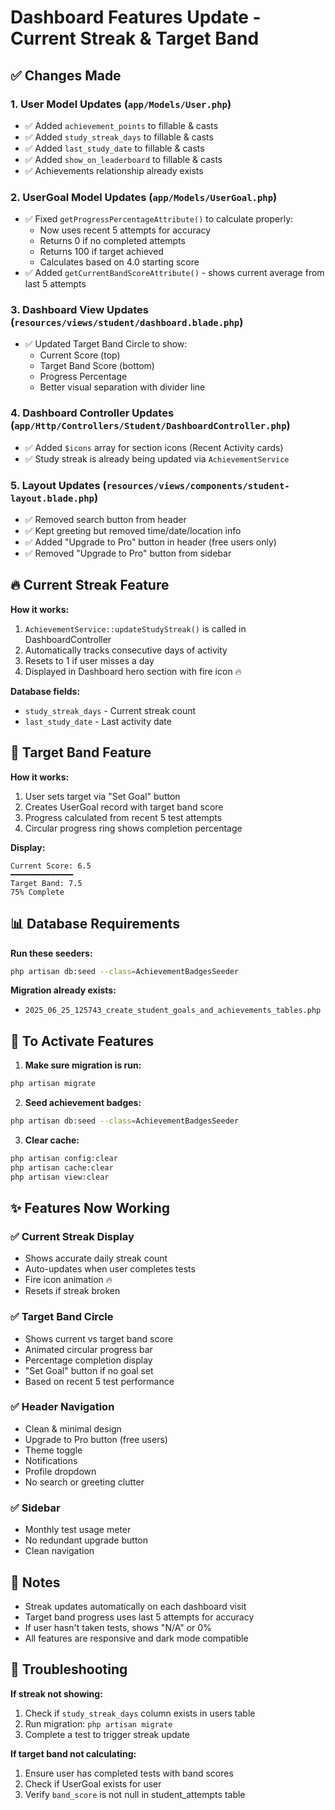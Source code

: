 # Dashboard Features Update - Current Streak & Target Band

## ✅ Changes Made

### 1. **User Model Updates** (`app/Models/User.php`)
- ✅ Added `achievement_points` to fillable & casts
- ✅ Added `study_streak_days` to fillable & casts  
- ✅ Added `last_study_date` to fillable & casts
- ✅ Added `show_on_leaderboard` to fillable & casts
- ✅ Achievements relationship already exists

### 2. **UserGoal Model Updates** (`app/Models/UserGoal.php`)
- ✅ Fixed `getProgressPercentageAttribute()` to calculate properly:
  - Now uses recent 5 attempts for accuracy
  - Returns 0 if no completed attempts
  - Returns 100 if target achieved
  - Calculates based on 4.0 starting score
- ✅ Added `getCurrentBandScoreAttribute()` - shows current average from last 5 attempts

### 3. **Dashboard View Updates** (`resources/views/student/dashboard.blade.php`)
- ✅ Updated Target Band Circle to show:
  - Current Score (top)
  - Target Band Score (bottom)
  - Progress Percentage
  - Better visual separation with divider line

### 4. **Dashboard Controller Updates** (`app/Http/Controllers/Student/DashboardController.php`)
- ✅ Added `$icons` array for section icons (Recent Activity cards)
- ✅ Study streak is already being updated via `AchievementService`

### 5. **Layout Updates** (`resources/views/components/student-layout.blade.php`)
- ✅ Removed search button from header
- ✅ Kept greeting but removed time/date/location info
- ✅ Added "Upgrade to Pro" button in header (free users only)
- ✅ Removed "Upgrade to Pro" button from sidebar

## 🔥 Current Streak Feature

**How it works:**
1. `AchievementService::updateStudyStreak()` is called in DashboardController
2. Automatically tracks consecutive days of activity
3. Resets to 1 if user misses a day
4. Displayed in Dashboard hero section with fire icon 🔥

**Database fields:**
- `study_streak_days` - Current streak count
- `last_study_date` - Last activity date

## 🎯 Target Band Feature

**How it works:**
1. User sets target via "Set Goal" button
2. Creates UserGoal record with target band score
3. Progress calculated from recent 5 test attempts
4. Circular progress ring shows completion percentage

**Display:**
```
Current Score: 6.5
━━━━━━━━━━━━━━
Target Band: 7.5
75% Complete
```

## 📊 Database Requirements

**Run these seeders:**
```bash
php artisan db:seed --class=AchievementBadgesSeeder
```

**Migration already exists:**
- `2025_06_25_125743_create_student_goals_and_achievements_tables.php`

## 🚀 To Activate Features

1. **Make sure migration is run:**
```bash
php artisan migrate
```

2. **Seed achievement badges:**
```bash
php artisan db:seed --class=AchievementBadgesSeeder
```

3. **Clear cache:**
```bash
php artisan config:clear
php artisan cache:clear
php artisan view:clear
```

## ✨ Features Now Working

### ✅ Current Streak Display
- Shows accurate daily streak count
- Auto-updates when user completes tests
- Fire icon animation 🔥
- Resets if streak broken

### ✅ Target Band Circle
- Shows current vs target band score
- Animated circular progress bar
- Percentage completion display
- "Set Goal" button if no goal set
- Based on recent 5 test performance

### ✅ Header Navigation
- Clean & minimal design
- Upgrade to Pro button (free users)
- Theme toggle
- Notifications
- Profile dropdown
- No search or greeting clutter

### ✅ Sidebar
- Monthly test usage meter
- No redundant upgrade button
- Clean navigation

## 📝 Notes

- Streak updates automatically on each dashboard visit
- Target band progress uses last 5 attempts for accuracy
- If user hasn't taken tests, shows "N/A" or 0%
- All features are responsive and dark mode compatible

## 🐛 Troubleshooting

**If streak not showing:**
1. Check if `study_streak_days` column exists in users table
2. Run migration: `php artisan migrate`
3. Complete a test to trigger streak update

**If target band not calculating:**
1. Ensure user has completed tests with band scores
2. Check if UserGoal exists for user
3. Verify `band_score` is not null in student_attempts table
